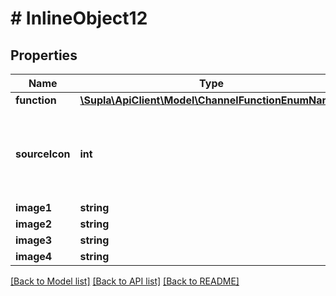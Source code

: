 # # InlineObject12

## Properties

Name | Type | Description | Notes
------------ | ------------- | ------------- | -------------
**function** | [**\Supla\ApiClient\Model\ChannelFunctionEnumNames**](ChannelFunctionEnumNames.md) |  | [optional]
**sourceIcon** | **int** | ID of an existing user icon to replace with these new files. Optional. | [optional]
**image1** | **string** |  | [optional]
**image2** | **string** |  | [optional]
**image3** | **string** |  | [optional]
**image4** | **string** |  | [optional]

[[Back to Model list]](../../README.md#models) [[Back to API list]](../../README.md#endpoints) [[Back to README]](../../README.md)
